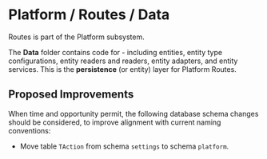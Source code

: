 # Platform / Routes / Data

Routes is part of the Platform subsystem.
  
The **Data** folder contains code for - including entities, entity type configurations, entity readers and readers, entity adapters, and entity services. This is the **persistence** (or entity) layer for Platform Routes.

## Proposed Improvements

When time and opportunity permit, the following database schema changes should be considered, to improve alignment with current naming conventions:

* Move table `TAction` from schema `settings` to schema `platform`.
